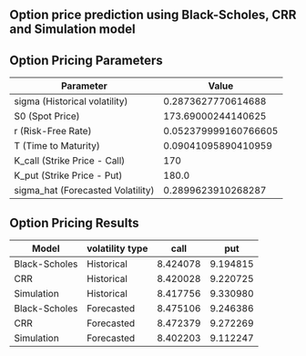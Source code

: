 ## Option price prediction using Black-Scholes, CRR and Simulation model

## Option Pricing Parameters

| Parameter                         | Value                |
| --------------------------------- | -------------------- |
| sigma (Historical volatility)     | 0.2873627770614688   |
| S0 (Spot Price)                   | 173.69000244140625   |
| r (Risk-Free Rate)                | 0.052379999160766605 |
| T (Time to Maturity)              | 0.09041095890410959  |
| K_call (Strike Price - Call)      | 170                  |
| K_put (Strike Price - Put)        | 180.0                |
| sigma_hat (Forecasted Volatility) | 0.2899623910268287   |

## Option Pricing Results

| Model         | volatility type | call     | put      |
| ------------- | --------------- | -------- | -------- |
| Black-Scholes | Historical      | 8.424078 | 9.194815 |
| CRR           | Historical      | 8.420028 | 9.220725 |
| Simulation    | Historical      | 8.417756 | 9.330980 |
| Black-Scholes | Forecasted      | 8.475106 | 9.246386 |
| CRR           | Forecasted      | 8.472379 | 9.272269 |
| Simulation    | Forecasted      | 8.402203 | 9.112247 |
